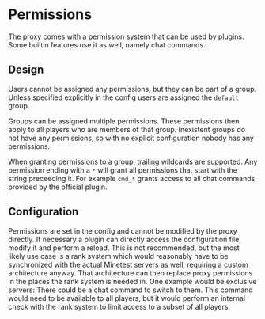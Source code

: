 # Permissions

The proxy comes with a permission system that can be used by plugins.
Some builtin features use it as well, namely chat commands.

## Design

Users cannot be assigned any permissions, but they can be part of a group.
Unless specified explicitly in the config users are assigned the `default`
group.

Groups can be assigned multiple permissions. These permissions then apply
to all players who are members of that group. Inexistent groups do not have
any permissions, so with no explicit configuration nobody has any permissions.

When granting permissions to a group, trailing wildcards are supported.
Any permission ending with a `*` will grant all permissions that start with
the string preceeding it. For example `cmd_*` grants access to all
chat commands provided by the official plugin.

## Configuration

Permissions are set in the config and cannot be modified by the proxy directly.
If necessary a plugin can directly access the configuration file, modify it
and perform a reload. This is not recommended, but the most likely use case
is a rank system which would reasonably have to be synchronized with the actual
Minetest servers as well, requiring a custom architecture anyway.
That architecture can then replace proxy permissions in the places
the rank system is needed in. One example would be exclusive servers:
There could be a chat command to switch to them. This command would need to be
available to all players, but it would perform an internal check with the rank
system to limit access to a subset of all players.
